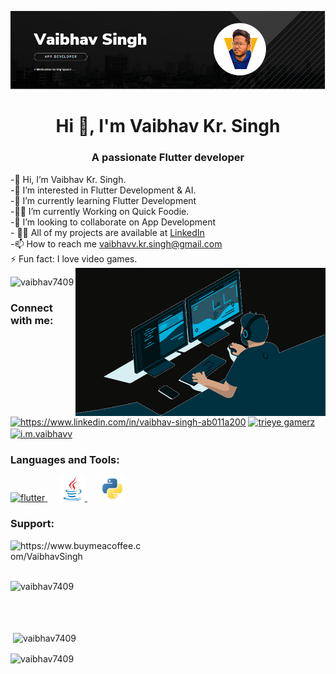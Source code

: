 ![logo](https://github.com/Vaibhav7409/Vaibhav7409/blob/main/banner.png)
<h1 align="center">Hi 👋, I'm Vaibhav Kr. Singh</h1>
<h3 align="center">A passionate Flutter developer</h3>
-👋 Hi, I’m Vaibhav Kr. Singh.<br>-👀 I’m interested in Flutter Development & AI.<br>-🌱 I’m currently learning Flutter Development<br>-👨‍💻 I’m currently Working on Quick Foodie.<br>-🤝 I’m looking to collaborate on App Development<br>- 👨‍💻 All of my projects are available at <a href="https://www.linkedin.com/in/vaibhav-singh-ab011a200">LinkedIn</a><br>-📫 How to reach me <a href="vaibhavv.kr.singh@gmail.com">vaibhavv.kr.singh@gmail.com</a><br>⚡ Fun fact: I love video games.



<img align="right" alt="coding" width="400" src="https://raw.githubusercontent.com/Potential17/Potential17/master/user%20(2).gif">

<p align="left"> <img src="https://komarev.com/ghpvc/?username=vaibhav7409&label=Profile%20views&color=0e75b6&style=flat" alt="vaibhav7409" /> </p>




<h3 align="left">Connect with me:</h3>
<p align="left">
<a href="https://linkedin.com/in/https://www.linkedin.com/in/vaibhav-singh-ab011a200" target="blank"><img align="center" src="https://raw.githubusercontent.com/rahuldkjain/github-profile-readme-generator/master/src/images/icons/Social/linked-in-alt.svg" alt="https://www.linkedin.com/in/vaibhav-singh-ab011a200" height="30" width="40" /></a>
<a href="https://www.youtube.com/@TrieyeGamerz" target="blank"><img align="center" src="https://raw.githubusercontent.com/rahuldkjain/github-profile-readme-generator/master/src/images/icons/Social/youtube.svg" alt="trieye gamerz" height="30" width="40" /></a>
<a href="https://www.instagram.com/i.m.vaibhavv" target="blank">
  <img align="center" src="https://raw.githubusercontent.com/rahuldkjain/github-profile-readme-generator/master/src/images/icons/Social/instagram.svg" alt="i.m.vaibhavv" height="30" width="40" /> </a>
</p>

<h3 align="left">Languages and Tools:</h3>
<p align="left"> 
<a href="https://flutter.dev" target="_blank" rel="noreferrer"> <img src="https://www.vectorlogo.zone/logos/flutterio/flutterio-icon.svg" alt="flutter" width="40" height="40"/> </a> 
  &nbsp;&nbsp;&nbsp;&nbsp;
<a href="https://www.java.com" target="_blank" rel="noreferrer"> <img src="https://raw.githubusercontent.com/devicons/devicon/master/icons/java/java-original.svg" alt="java" width="40" height="40"/> </a>
  &nbsp;&nbsp;&nbsp;&nbsp;
<a href="https://www.python.org" target="_blank" rel="noreferrer"> <img src="https://raw.githubusercontent.com/devicons/devicon/master/icons/python/python-original.svg" alt="python" width="40" height="40"/> </a> </p>

<h3 align="left">Support:</h3>
<p><a href="https://www.buymeacoffee.com/https://www.buymeacoffee.com/VaibhavSingh"> <img align="left" src="https://cdn.buymeacoffee.com/buttons/v2/default-yellow.png" height="50" width="210" alt="https://www.buymeacoffee.com/VaibhavSingh" /></a></p><br><br><br>

<p><img align="left" src="https://github-readme-stats.vercel.app/api/top-langs?username=vaibhav7409&show_icons=true&locale=en&layout=compact" alt="vaibhav7409" /></p>
<br><br><br><br>

<p>&nbsp;<img align="center" src="https://github-readme-stats.vercel.app/api?username=vaibhav7409&show_icons=true&locale=en" alt="vaibhav7409" /></p>


<p><img align="center" src="https://github-readme-streak-stats.herokuapp.com/?user=vaibhav7409&" alt="vaibhav7409" /></p>

